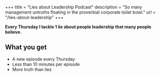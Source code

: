 +++
title       = "Lies about Leadership Podcast"
description = "So many management untruths floating in the proverbial corporate toilet bowl."
url        = "/lies-about-leadership"
+++

**Every Thursday I tackle 1 lie about people leadership that many people believe.**

## What you get
- A new episode every Thursday 
- Less than 10 minutes per episode
- More truth than lies

